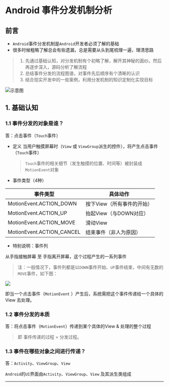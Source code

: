 # Android 事件分发机制分析

## 前言

-  `Android`事件分发机制是`Android`开发者必须了解的基础
-  很多时候粗略了解总会有些遗漏，总是需要从头到尾梳理一遍，理清思路

> 1. 先通过基础认知，对分发机制有个初略了解，解开其神秘的面纱。然后再逐步深入，源码分析了解流程
> 2. 总结事件分发的流程图谱，对事件先后顺序有个清晰的认识
> 3. 结合现实开发中的一些案例，利用分发机制的知识定制化实现目标



![示意图](https://ws3.sinaimg.cn/large/006tNc79gy1g1zo74pqfej317k0nyjte.jpg)

## 1. 基础认知

### 1.1 事件分发的对象是谁？

答：点击事件（`Touch`事件）

- 定义 
  当用户触摸屏幕时（`View` 或 `ViewGroup`派生的控件），将产生点击事件（`Touch`事件）

  > `Touch`事件的相关细节（发生触摸的位置、时间等）被封装成`MotionEvent`对象

- 事件类型（4种）

| 事件类型                  | 具体动作                   |
| ------------------------- | -------------------------- |
| MotionEvent.ACTION_DOWN   | 按下View（所有事件的开始） |
| MotionEvent.ACTION_UP     | 抬起View（与DOWN对应）     |
| MotionEvent.ACTION_MOVE   | 滑动View                   |
| MotionEvent.ACTION_CANCEL | 结束事件（非人为原因）     |

- 特别说明：事件列

从手指接触屏幕 至 手指离开屏幕，这个过程产生的一系列事件

>  注：一般情况下，事件列都是以`DOWN`事件开始、`UP`事件结束，中间有无数的`MOVE`事件，如下图： 

![](https://ws2.sinaimg.cn/large/006tNc79ly1g24hgebzfjj30k107zjrj.jpg)


即当一个点击事件（`MotionEvent` ）产生后，系统需把这个事件传递给一个具体的 View 去处理。

### 1.2 事件分发的本质

答：将点击事件（`MotionEvent`）传递到某个具体的View & 处理的整个过程

> 即 事件传递的过程 = 分发过程。

### 1.3 事件在哪些对象之间进行传递？

答：`Activity`、`ViewGroup`、`View`

`Android`的`UI`界面由`Activity`、`ViewGroup`、`View` 及其派生类组成 

---------------------
